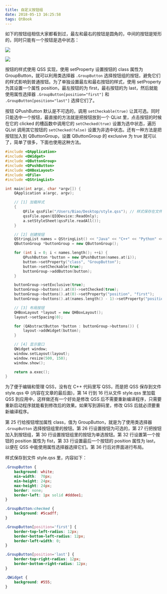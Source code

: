 ```yaml
---
title: 自定义按钮组
date: 2018-05-13 16:25:58
tags: QtBook
---
```


如下的按钮组相信大家都看到过，最左和最右的按钮是圆角的，中间的按钮是矩形的，同时只能有一个按钮是选中状态：

![](/img/qtbook/custom-widget/group-buttons-1.png)

![](/img/qtbook/custom-widget/group-buttons-2.png)

按钮的样式使用 QSS 实现，使用 setProperty 设置按钮的 class 属性为 GroupButton，就可以利用类选择器 `.GroupButton` 选择按钮组的按钮，避免它们的样式影响到普通按钮。为了单独设置最左和最右按钮的样式，使用 setProperty 为其设置一个属性 position，最左按钮的为 first，最右按钮的为 last，然后就能使用属性选择器 `.GroupButton[position="first"]` 和 `.GroupButton[position="last"]` 选择它们了。<!--more-->

按钮 QPushButton 默认是不可选的，调用 `setCheckable(true)` 让其可选。同时只能选中一个按钮，最直接的方法就是把按钮放到一个 QList 里，点击按钮的时候在它的 clicked 的槽函数中调用它的 `setChecked(true)` 设置为选中状态，遍历 QList 调用其它按钮的 `setChecked(false)` 设置为非选中状态。还有一种方法是把按钮加入到 QButtonGroup，设置 QButtonGroup 的 exclusive 为 true 就可以了，简单了很多，下面也使用这种方法。

```cpp
#include <QApplication>
#include <QWidget>
#include <QButtonGroup>
#include <QPushButton>
#include <QHBoxLayout>
#include <QFile>
#include <QStringList>

int main(int argc, char *argv[]) {
    QApplication a(argc, argv);

    // [1] 加载样式
    {
        QFile qssFile("/Users/Biao/Desktop/style.qss"); // 样式保存在文件中
        qssFile.open(QIODevice::ReadOnly);
        a.setStyleSheet(qssFile.readAll());
    }

    // [2] 创建按钮
    QStringList names = QStringList() << "Java" << "C++" << "Python" << "PHP" << "Qt";
    QButtonGroup *buttonGroup = new QButtonGroup();

    for (int i = 0; i < names.length(); ++i) {
        QPushButton *button = new QPushButton(names.at(i));
        button->setProperty("class", "GroupButton");
        button->setCheckable(true);
        buttonGroup->addButton(button);
    }

    buttonGroup->setExclusive(true);
    buttonGroup->buttons().at(0)->setChecked(true);
    buttonGroup->buttons().at(0)->setProperty("position", "first");
    buttonGroup->buttons().at(names.length() - 1)->setProperty("position", "last");

    // [3] 布局按钮
    QHBoxLayout *layout = new QHBoxLayout();
    layout->setSpacing(0);

    for (QAbstractButton *button : buttonGroup->buttons()) {
        layout->addWidget(button);
    }

    // [4] 显示窗口
    QWidget window;
    window.setLayout(layout);
    window.resize(500, 150);
    window.show();

    return a.exec();
}
```

为了便于编辑和管理 QSS，没有在 C++ 代码里写 QSS，而是把 QSS 保存到文件 style.qss 中 (内容在文章的最后面)，第 14 行到 16 行从文件 style.qss 里加载 QSS 到应用中，这样做还有一个好处是修改 QSS 后不需要重新编译程序，只需要重新启动程序就能看到修改后的效果。如果写到源码里，修改 QSS 后就必须要重新编译程序。

第 25 行给按钮增加属性 class，值为 GroupButton，就是为了使用类选择器 `.GroupButton` 选择按钮组里的按钮。第 26 行设置按钮为可选的，第 27 行把按钮加入到按钮组，第 30 行设置按钮组里的按钮为单选按钮。第 32 行设置第一个按钮的 position 属性为 fist，第 33 行设置最后一个按钮的 position 属性为 last，以便在 QSS 中能使用属性选择器选择它们。第 36 行后对界面进行布局。

样式保存到文件 style.qss 里，内容如下：

```css
.GroupButton {
    background: white;
    min-width:  70px;
    min-height: 24px;
    max-height: 24px;
    border: none;
    border-left: 1px solid #dddee1;
}

.GroupButton:checked {
    background: #5cadff;
}

.GroupButton[position='first'] {
    border-top-left-radius: 12px;
    border-bottom-left-radius: 12px;
    border-left-width: 0;
}

.GroupButton[position='last'] {
    border-top-right-radius: 12px;
    border-bottom-right-radius: 12px;
}

.QWidget {
    background: #555;
}
```

